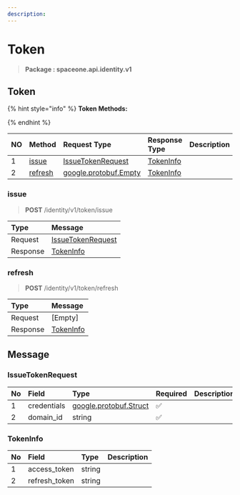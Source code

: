```yaml
---
description:  
---
```

# Token

>  **Package : spaceone.api.identity.v1**

## Token

{% hint style="info" %}
**Token Methods:**

{%  endhint %}


| NO |  Method | Request Type | Response Type | Description |
| :--- | :--- | :--- | :--- | :--- |
| 1 | [issue](token.md#issue)| [IssueTokenRequest](token.md#issuetokenrequest) | [TokenInfo](token.md#tokeninfo) |  |
| 2 | [refresh](token.md#refresh)|[google.protobuf.Empty](https://github.com/protocolbuffers/protobuf/blob/master/src/google/protobuf/empty.proto)| [TokenInfo](token.md#tokeninfo) |  | 
 
 
 
 
### issue
> **POST** /identity/v1/token/issue
>


| Type | Message |
| :--- | :--- |
| Request | [IssueTokenRequest](token.md#issuetokenrequest) |
| Response |  [TokenInfo](token.md#tokeninfo)  |
 
 
 
 
 
### refresh
> **POST** /identity/v1/token/refresh
>


| Type | Message |
| :--- | :--- |
| Request | [Empty] |
| Response |  [TokenInfo](token.md#tokeninfo)  |


## 

## Message

### IssueTokenRequest
| No | Field | Type | Required | Description |
| :--- | :--- | :--- | :--- | :--- |
| 1 | credentials |[google.protobuf.Struct](https://github.com/protocolbuffers/protobuf/blob/master/src/google/protobuf/struct.proto)|✅||
| 2 | domain_id |string|✅||

### TokenInfo
| No | Field | Type |  Description |
| :--- | :--- | :--- | :--- |
| 1 | access_token |string||
| 2 | refresh_token |string||

